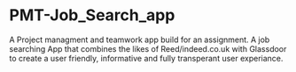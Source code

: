 # PMT-Job_Search_app
A Project managment and teamwork app build for an assignment. A job searching App that combines the likes of Reed/indeed.co.uk with Glassdoor to create a user friendly, informative and fully transperant user experiance.
